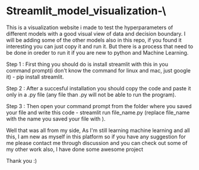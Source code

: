 # Streamlit_model_visualization-\

This is a visualization website i made to test the hyperparameters of different models with a good visual view of data and decision boundary.
I will be adding some of the other models also in this repo, if you found it interesting you can just copy it and run it. But there is a process that need to be done in oreder to run it if you are new to python and Machine Learning.

Step 1 : First thing you should do is install streamlit with this in you command prompt(i don't know the command for linux and mac, just google it) - pip install streamlit.

Step 2 : After a succesful installation you should copy the code and paste it only in a .py file (any file than .py will not be able to run the program).

Step 3 : Then open your command prompt from the folder where you saved your file and write this code - streamlit run file_name.py  (replace file_name with the name you saved your file with ).

Well that was all from my side, As I'm still learning machine learning and all this, I am new as myself in this platform so if you have any suggestion for me please contact me through discussion
and you can check out some of my other work also, I have done some awesome project 

Thank you :)
